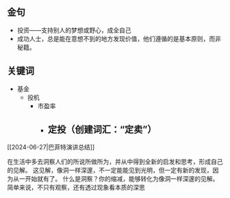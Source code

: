 ## 金句

- 投资——支持别人的梦想或野心，成全自己
- 成功人士，总是能在意想不到的地方发现价值，他们遵循的是基本原则，而非秘籍。

## 关键词

- 基金
	- 投机
		- 市盈率
			- 定投（创建词汇：“定卖”）
				- 







[[2024-06-27|巴菲特演讲总结]] 


在生活中多去洞察人们的所说所做所为，并从中得到全新的启发和思考，形成自己的见解。
这见解，像洞一样深邃，不一定能能见到光明，但一定有新的发现，因为从一开始就有了。
什么是洞察？你的缩减，能够转化为像洞一样深邃的见解。简单来说，不只有观察，还有透过现象看本质的深思

